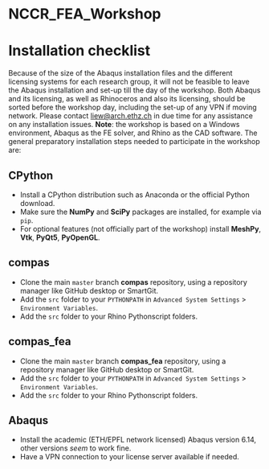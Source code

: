 # NCCR_FEA_Workshop


Installation checklist
======================

Because of the size of the Abaqus installation files and the different licensing systems for each research group, it will not be feasible to leave the Abaqus installation and set-up till the day of the workshop. Both Abaqus and its licensing, as well as Rhinoceros and also its licensing, should be sorted before the workshop day, including the set-up of any VPN if moving network. Please contact liew@arch.ethz.ch in due time for any assistance on any installation issues. **Note**: the workshop is based on a Windows environment, Abaqus as the FE solver, and Rhino as the CAD software. The general preparatory installation steps needed to participate in the workshop are:


CPython
-------

- Install a CPython distribution such as Anaconda or the official Python download.
- Make sure the **NumPy** and **SciPy** packages are installed, for example via ``pip``.
- For optional features (not officially part of the workshop) install **MeshPy**, **Vtk**, **PyQt5**, **PyOpenGL**.


compas
------

- Clone the main ``master`` branch **compas** repository, using a repository manager like GitHub desktop or SmartGit.
- Add the ``src`` folder to your ``PYTHONPATH`` in ``Advanced System Settings`` > ``Environment Variables``.
- Add the ``src`` folder to your Rhino Pythonscript folders.


compas_fea
----------

- Clone the main ``master`` branch **compas_fea** repository, using a repository manager like GitHub desktop or SmartGit.
- Add the ``src`` folder to your ``PYTHONPATH`` in ``Advanced System Settings`` > ``Environment Variables``.
- Add the ``src`` folder to your Rhino Pythonscript folders.


Abaqus
------

- Install the academic (ETH/EPFL network licensed) Abaqus version 6.14, other versions *seem* to work fine.
- Have a VPN connection to your license server available if needed.
